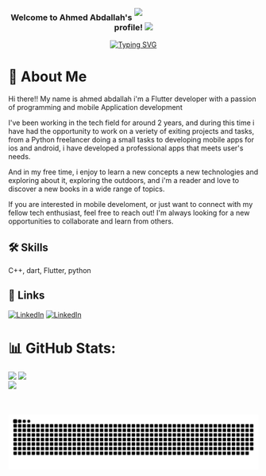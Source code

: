<img width="250" align="right" src="![image](https://github.com/wafaMohamed/wafaMohamed/assets/101423134/e136b979-c1da-4776-9dad-21362606a984)
">

<h3 align="center">
  Welcome to Ahmed Abdallah's profile!
  <img src="https://media.giphy.com/media/hvRJCLFzcasrR4ia7z/giphy.gif" width="28">
</h3>

<!-- Typing SVG by DenverCoder1 - https://github.com/DenverCoder1/readme-typing-svg -->
<p align="center">
  <a href="https://git.io/typing-svg"><img src="https://readme-typing-svg.demolab.com?font=Fira+Code&weight=700&size=22&duration=8000&pause=1000&center=true&vCenter=true&width=445&height=60&lines=Flutter+developer;Always+learn+things+with+passion" alt="Typing SVG" /></a></a></p> 

# 🚀 About Me
Hi there!! My name is ahmed abdallah i'm a Flutter developer with a passion of programming and mobile Application development

I've been working in the tech field for around 2 years, and during this time i have had the opportunity to work on a veriety of exiting projects and tasks, from a Python freelancer doing a small tasks to developing mobile apps for ios and android, i have developed a professional apps that meets user's needs.

And in my free time, i enjoy to learn a new concepts a new technologies and exploring about it, exploring the outdoors, and i'm a reader and love to discover a new books in a wide range of topics.

If you are interested in mobile develoment, or just want to connect with my fellow tech enthusiast, feel free to reach out! I'm always looking for a new opportunities to collaborate and learn from others.





## 🛠 Skills
C++, dart, Flutter, python




## 🔗 Links
[![LinkedIn](https://img.shields.io/badge/LinkedIn-%230077B5.svg?logo=linkedin&logoColor=white)](https://www.linkedin.com/in/ahmed-abdallah-a6a234264)
[![LinkedIn](https://img.shields.io/badge/LinkedIn-%230077B5.svg?logo=linkedin&logoColor=white)](https://www.linkedin.com/in/ahmed-abdallah-902032322)

# 📊 GitHub Stats:
![](https://github-readme-stats.vercel.app/api?username=Ahmed3bdallah1&show_icons=true&include_all_commits=true&count_private=true&hide_border=false)
![](https://github-readme-streak-stats.herokuapp.com/?user=Ahmed3bdallah1&theme=default&hide_border=false)<br/>
![](https://github-readme-stats.vercel.app/api/top-langs/?username=Ahmed3bdallah1&theme=default&hide_border=false&include_all_commits=true&count_private=true&layout=compact)

<p align="center">
  <br><br>
  <img src="images/snake.svg" style="background:#161b22;">
  <br><br><br><br>
</p>

